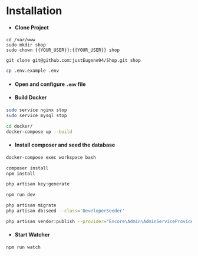 # Installation
* #### Clone Project

```
cd /var/www
sudo mkdir shop
sudo chown {{YOUR_USER}}:{{YOUR_USER}} shop

git clone git@github.com:justEugene94/Shop.git shop
```

```bash
cp .env.example .env
```

* #### Open and configure `.env` file

* #### Build Docker

```bash
sudo service nginx stop
sudo service mysql stop

cd docker/
docker-compose up --build
```

* #### Install composer and seed the database

```bash
docker-compose exec workspace bash

composer install
npm install

php artisan key:generate

npm run dev

php artisan migrate
php artisan db:seed --class='DeveloperSeeder'

php artisan vendor:publish --provider="Encore\Admin\AdminServiceProvider"
```

* #### Start Watcher

```bash
npm run watch
```
